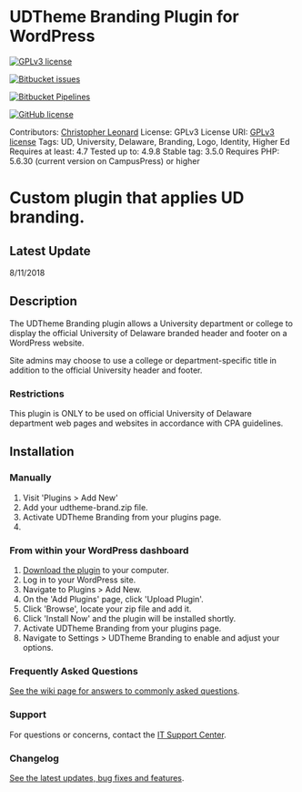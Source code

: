 # UDTheme Branding Plugin for WordPress #

[![GPLv3 license](https://img.shields.io/badge/License-GPLv3-blue.svg?style=for-the-badge)](https://bitbucket.org/itcssdev/udtheme-brand/src/master/LICENSE.md)

[![Bitbucket issues](https://img.shields.io/bitbucket/issues/itcssdev/udtheme-brand.svg?style=for-the-badge)](https://bitbucket.org/itcssdev/udtheme-brand/issues/)

[![Bitbucket Pipelines](https://img.shields.io/bitbucket/pipelines/atlassian/adf-builder-javascript.svg?style=for-the-badge)](https://bitbucket.org/itcssdev/udtheme-brand/src/master/bitbucket-pipelines.yml)




[![GitHub license](https://img.shields.io/badge/license-GPLv2-blue.svg)](https://bitbucket.org/itcssdev/udtheme-brand/src/b604cd0921d6635d6ada4e39ddbcc673288deb14/LICENSE.md)

Contributors: [Christopher Leonard](https://github.com/atsea)
License: GPLv3
License URI: [GPLv3 license](https://bitbucket.org/itcssdev/udtheme-brand/src/master/LICENSE.md)
Tags: UD, University, Delaware, Branding, Logo, Identity, Higher Ed
Requires at least: 4.7
Tested up to: 4.9.8
Stable tag: 3.5.0
Requires PHP: 5.6.30 (current version on CampusPress) or higher

Custom plugin that applies UD branding.
=======
## Latest Update ##

8/11/2018

## Description ##

The UDTheme Branding plugin allows a University department or college to display the official University of Delaware branded header and footer on a WordPress website.

Site admins may choose to use a college or department-specific title in addition to the official University header and footer.

### Restrictions ###
This plugin is ONLY to be used on official University of Delaware department web pages and websites in accordance with CPA guidelines.

## Installation ##

### Manually ###
1. Visit 'Plugins > Add New'
2. Add your udtheme-brand.zip file.
3. Activate UDTheme Branding from your plugins page.
4.

### From within your WordPress dashboard ###
1. [Download the plugin](https://bitbucket.org/itcssdev/udtheme-brand/downloads/) to your computer.
2. Log in to your WordPress site.
3. Navigate to Plugins > Add New.
4. On the 'Add Plugins' page, click 'Upload Plugin'.
4. Click 'Browse', locate your zip file and add it.
5. Click 'Install Now' and the plugin will be installed shortly.
6. Activate UDTheme Branding from your plugins page.
7. Navigate to Settings > UDTheme Branding to enable and adjust your options.

### Frequently Asked Questions ###
[See the wiki page for answers to commonly asked questions](https://bitbucket.org/itcssdev/udtheme-brand/wiki/Home).

### Support ###
For questions or concerns, contact the [IT Support Center](consult@udel.edu).

### Changelog ###
[See the latest updates, bug fixes and features](https://bitbucket.org/itcssdev/udtheme-brand/src/7f87a071f8a3d48a0ae407e3c08317553c189c2b/CHANGELOG.md?at=master).
